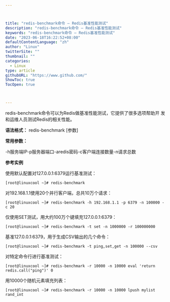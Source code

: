 ```yaml
---



title: "redis-benchmark命令 – Redis基准性能测试"
description: "redis-benchmark命令 – Redis基准性能测试"
keywords: "redis-benchmark命令 – Redis基准性能测试"
date: "2023-06-18T16:22:52+08:00"
defaultContentLanguage: "zh"
author: "Linux"
twitterSite: ""
thumbnail: ""
categories:
  - Linux
type: article
githubURL: "https://www.github.com/"
ShowToc: true
TocOpen: true



---
```


redis-benchmark命令可以为Redis做基准性能测试，它提供了很多选项帮助开 发和运维人员测试Redis的相关性能。

**语法格式：** redis-benchmark [参数]

**常用参数：**

-h服务端IP-p服务器端口-aredis密码-c客户端连接数量-n请求总数

**参考实例**

使用默认配置对127.0.0.1:6379运行基准测试：

```
[root@linuxcool ~]# redis-benchmark
```

对192.168.1.1使用20个并行客户端，总共10万个请求：

```
[root@linuxcool ~]# redis-benchmark -h 192.168.1.1 -p 6379 -n 100000 -c 20
```

仅使用SET测试，用大约100万个键填充127.0.0.1:6379：

```
[root@linuxcool ~]# redis-benchmark -t set -n 1000000 -r 100000000
```

基准127.0.0.1:6379，用于生成CSV输出的几个命令：

```
[root@linuxcool ~]# redis-benchmark -t ping,set,get -n 100000 --csv
```

对特定命令行进行基准测试：

```
[root@linuxcool ~]# redis-benchmark -r 10000 -n 10000 eval 'return redis.call("ping")' 0
```

用10000个随机元素填充列表：

```
[root@linuxcool ~]# redis-benchmark -r 10000 -n 10000 lpush mylist rand_int
```